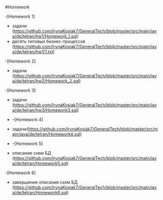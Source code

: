 #Homework

-[Homework 1] 
- задачи (https://github.com/IrynaKosiak7/GeneralTech/blob/master/src/main/java/de/telran/hw1/Homework_1.sql)
- десять типовых бизнес-процессов (https://github.com/IrynaKosiak7/GeneralTech/blob/master/src/main/java/de/telran/hw1/1.txt)

-[Homework 2]
- задачи (https://github.com/IrynaKosiak7/GeneralTech/blob/master/src/main/java/de/telran/hw2/Homework_2.sql)

-[Homework 3] 
- задачи (https://github.com/IrynaKosiak7/GeneralTech/blob/master/src/main/java/de/telran/hw3/Homework3.sql)
  
- -[Homework 4]
- задачи(https://github.com/IrynaKosiak7/GeneralTech/blob/master/src/main/java/de/telran/Homework4.sql)

- -[Homework 5]
- описание схем БД (https://github.com/IrynaKosiak7/GeneralTech/blob/master/src/main/java/de/telran/Homework5.sql)

-[Homework 6]
- завершение описания схем БД (https://github.com/IrynaKosiak7/GeneralTech/blob/master/src/main/java/de/telran/Homework6.sql)